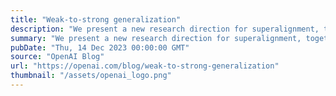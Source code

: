 ```yaml
---
title: "Weak-to-strong generalization"
description: "We present a new research direction for superalignment, together with promising initial results: can we leverage the generalization properties of deep learning to control strong models with weak supervisors?"
summary: "We present a new research direction for superalignment, together with promising initial results: can we leverage the generalization properties of deep learning to control strong models with weak supervisors?"
pubDate: "Thu, 14 Dec 2023 00:00:00 GMT"
source: "OpenAI Blog"
url: "https://openai.com/blog/weak-to-strong-generalization"
thumbnail: "/assets/openai_logo.png"
---
```


